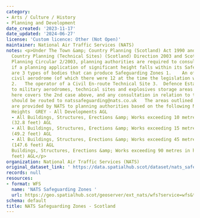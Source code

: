 ```yaml
---
category:
- Arts / Culture / History
- Planning and Development
date_created: '2023-11-17'
date_updated: '2024-06-27'
license: 'Custom licence: Other (Not Open)'
maintainer: National Air Traffic Services (NATS)
notes: <p>Under The Town &amp; Country Planning (Scotland) Act 1990 and The Town and
  Country Planning (Technical Sites) (Scotland) Direction 2003 and Scottish Executive
  Planning Circular 2/2003, planning authorities are required to consult with NATS
  if a planning application of significant height falls within its Safeguarding Zones.  There
  are 3 types of bodies that can produce Safeguarding Zones 1.    An officially safeguarded
  civil aerodrome (of which there were 12 at the time the legislation was drafted)
  2.   The operator of a Civil En-route Technical Site 3.  Defence Estates in relation
  to military aerodromes, technical sites and explosives storage areas  The data provided
  here covers the 2nd case above, and any consultation in relation to these sites
  should be routed to natssafeguarding@nats.co.uk   The areas outlined in this dataset
  are provided by NATS to planning authorities based on the following Notifiable Development
  Heights  GREY - All Developments AGL                                        RED
  - All Buildings, Structures, Erections &amp; Works exceeding 10 metres in height
  (32.8 feet) AGL                                                            GREEN
  - All Buildings, Structures, Erections &amp; Works exceeding 15 metres in height
  (49.2 feet) AGL                                                               YELLOW
  - All Buildings, Structures, Erections &amp; Works exceeding 45 metres in height
  (147.6 feet) AGL                                                        BLUE - All
  Buildings, Structures, Erections &amp; Works exceeding 90 metres in height (295.3
  feet) AGL</p>
organization: National Air Traffic Services (NATS)
original_dataset_link: ' https://data.spatialhub.scot/dataset/nats_safeguarding_zones-nats'
records: null
resources:
- format: WFS
  name: 'NATS Safeguarding Zones '
  url: https://geo.spatialhub.scot/geoserver/ext_nats/wfs?service=wfs&typeName=ext_nats:pub_nats
schema: default
title: NATS Safeguarding Zones - Scotland
---
```

